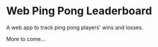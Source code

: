 # Web Ping Pong Leaderboard

A web app to track ping pong players' wins and losses.

More to come...
